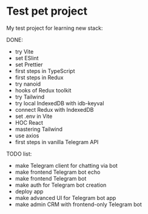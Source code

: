 # Test pet project
My test project for learning new stack:

DONE:
- try Vite
- set ESlint
- set Prettier
- first steps in TypeScript
- first steps in Redux
- try nanoid
- hooks of Redux toolkit
- try Tailwind
- try local IndexedDB with idb-keyval
- connect Redux with IndexedDB
- set .env in Vite
- HOC React
- mastering Tailwind
- use axios
- first steps in vanilla Telegram API

TODO list:
- make Telegram client for chatting via bot
- make frontend Telegram bot echo
- make frontend Telegram bot
- make auth for Telegram bot creation
- deploy app
- make advanced UI for Telegram bot app
- make admin CRM with frontend-only Telegram bot
